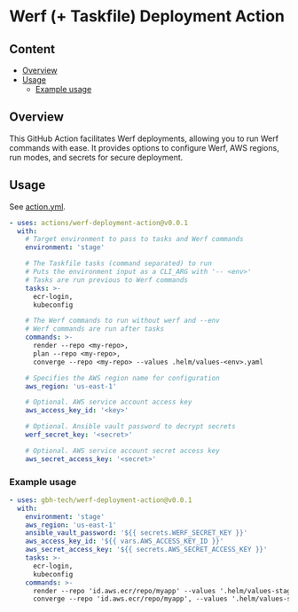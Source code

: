 <!-- omit in toc -->
# Werf (+ Taskfile) Deployment Action

<!-- omit in toc -->
## Content

- [Overview](#overview)
- [Usage](#usage)
  - [Example usage](#example-usage)

## Overview

This GitHub Action facilitates Werf deployments, allowing you to run Werf commands with ease.
It provides options to configure Werf, AWS regions, run modes, and secrets for secure deployment.

## Usage

See [action.yml](action.yml).

``` yaml
- uses: actions/werf-deployment-action@v0.0.1
  with:
    # Target environment to pass to tasks and Werf commands
    environment: 'stage'

    # The Taskfile tasks (command separated) to run
    # Puts the environment input as a CLI_ARG with '-- <env>'
    # Tasks are run previous to Werf commands
    tasks: >-
      ecr-login,
      kubeconfig

    # The Werf commands to run without werf and --env
    # Werf commands are run after tasks
    commands: >-
      render --repo <my-repo>,
      plan --repo <my-repo>,
      converge --repo <my-repo> --values .helm/values-<env>.yaml

    # Specifies the AWS region name for configuration
    aws_region: 'us-east-1'

    # Optional. AWS service account access key
    aws_access_key_id: '<key>'

    # Optional. Ansible vault password to decrypt secrets
    werf_secret_key: '<secret>'

    # Optional. AWS service account secret access key
    aws_secret_access_key: '<secret>'
```

### Example usage

```yaml
- uses: gbh-tech/werf-deployment-action@v0.0.1
  with:
    environment: 'stage'
    aws_region: 'us-east-1'
    ansible_vault_password: '${{ secrets.WERF_SECRET_KEY }}'
    aws_access_key_id: '${{ vars.AWS_ACCESS_KEY_ID }}'
    aws_secret_access_key: '${{ secrets.AWS_SECRET_ACCESS_KEY }}'
    tasks: >-
      ecr-login,
      kubeconfig
    commands: >-
      render --repo 'id.aws.ecr/repo/myapp' --values '.helm/values-stage.yaml',
      converge --repo 'id.aws.ecr/repo/myapp', --values '.helm/values-stage.yaml'
```
